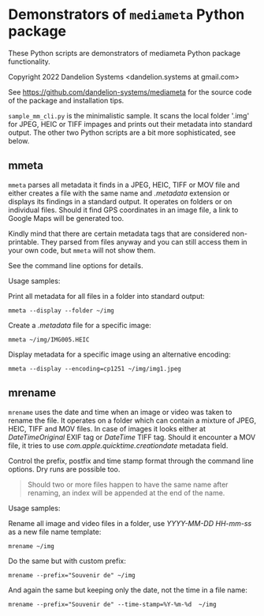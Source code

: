 # Demonstrators of `mediameta` Python package

These Python scripts are demonstrators of mediameta Python package functionality.

Copyright 2022 Dandelion Systems <dandelion.systems at gmail.com>

See https://github.com/dandelion-systems/mediameta for the source code of
the package and installation tips.

`sample_mm_cli.py` is the minimalistic sample. It scans the local folder '.img' for JPEG, HEIC or TIFF impages and prints out their metadata into standard output. The other two Python scripts are a bit more sophisticated, see below.

## mmeta

`mmeta` parses all metadata it finds in a JPEG, HEIC, TIFF or MOV file and either creates a file with the same name and _.metadata_ extension or displays its findings in a standard output. It operates on folders or on individual files. Should it find GPS coordinates in an image file, a link to Google Maps will be generated too.

Kindly mind that there are certain metadata tags that are considered non-printable. They parsed from files anyway and you can still access them in your own code, but `mmeta` will not show them.

See the command line options for details.

Usage samples:

Print all metadata for all files in a folder into standard output:

	mmeta --display --folder ~/img

Create a _.metadata_ file for a specific image:

	mmeta ~/img/IMG005.HEIC

Display metadata for a specific image using an alternative encoding:

	mmeta --display --encoding=cp1251 ~/img/img1.jpeg

## mrename

`mrename` uses the date and time when an image or video was taken to rename the file. It operates on a folder which can contain a mixture of JPEG, HEIC, TIFF and MOV files. In case of images it looks either at _DateTimeOriginal_ EXIF tag or _DateTime_ TIFF tag. Should it encounter a MOV file, it tries to use _com.apple.quicktime.creationdate_ metadata field. 

Control the prefix, postfix and time stamp format through the command line options. Dry runs are possible too.

> Should two or more files happen to have the same name after renaming, an index will be appended at the end of the name.

Usage samples:

Rename all image and video files in a folder, use _YYYY-MM-DD HH-mm-ss_ as a new file name template:

	mrename ~/img

Do the same but with custom prefix:

	mrename --prefix="Souvenir de" ~/img

And again the same but keeping only the date, not the time in a file name:

	mrename --prefix="Souvenir de" --time-stamp=%Y-%m-%d  ~/img

